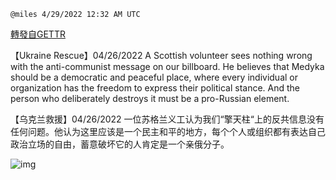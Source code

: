 
`@miles 4/29/2022 12:32 AM UTC`

[轉發自GETTR](https://gettr.com/post/p17j482d6ff)

【Ukraine Rescue】04/26/2022 A Scottish volunteer sees nothing wrong with the anti-communist message on our billboard. He believes that Medyka should be a democratic and peaceful place, where every individual or organization has the freedom to express their political stance. And the person who deliberately destroys it must be a pro-Russian element.

【乌克兰救援】04/26/2022 一位苏格兰义工认为我们“擎天柱“上的反共信息没有任何问题。他认为这里应该是一个民主和平的地方，每个个人或组织都有表达自己政治立场的自由，蓄意破坏它的人肯定是一个亲俄分子。





![img](https://media.gettr.com/group4/getter/2022/04/29/00/9b73b410-1196-e8c4-a60a-b83dc0bb8fcf/out.jpg)
